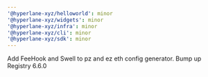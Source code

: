 ```yaml
---
'@hyperlane-xyz/helloworld': minor
'@hyperlane-xyz/widgets': minor
'@hyperlane-xyz/infra': minor
'@hyperlane-xyz/cli': minor
'@hyperlane-xyz/sdk': minor
---
```


Add FeeHook and Swell to pz and ez eth config generator. Bump up Registry 6.6.0
